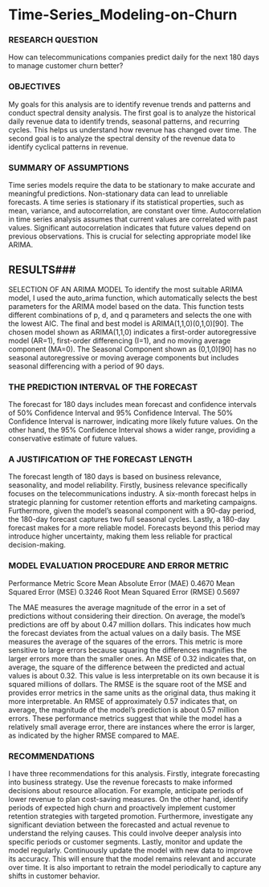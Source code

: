 # Time-Series_Modeling-on-Churn

### RESEARCH QUESTION
How can telecommunications companies predict daily for the next 180 days to manage customer churn better?
### OBJECTIVES
My goals for this analysis are to identify revenue trends and patterns and conduct spectral density analysis. The first goal is to analyze the historical daily revenue data to identify trends, seasonal patterns, and recurring cycles. This helps us understand how revenue has changed over time. The second goal is to analyze the spectral density of the revenue data to identify cyclical patterns in revenue. 

### SUMMARY OF ASSUMPTIONS
Time series models require the data to be stationary to make accurate and meaningful predictions. Non-stationary data can lead to unreliable forecasts. A time series is stationary if its statistical properties, such as mean, variance, and autocorrelation, are constant over time.
Autocorrelation in time series analysis assumes that current values are correlated with past values. Significant autocorrelation indicates that future values depend on previous observations. This is crucial for selecting appropriate model like ARIMA. 

## RESULTS### 
SELECTION OF AN ARIMA MODEL
To identify the most suitable ARIMA model, I used the auto_arima function, which automatically selects the best parameters for the ARIMA model based on the data. This function tests different combinations of p, d, and q parameters and selects the one with the lowest AIC. 
The final and best model is ARIMA(1,1,0)(0,1,0)[90]. The chosen model shown as ARIMA(1,1,0) indicates a first-order autoregressive model (AR=1), first-order differencing (I=1), and no moving average component (MA=0). The Seasonal Component shown as (0,1,0)[90] has no seasonal autoregressive or moving average components but includes seasonal differencing with a period of 90 days.
### THE PREDICTION INTERVAL OF THE FORECAST
The forecast for 180 days includes mean forecast and confidence intervals of 50% Confidence Interval and 95% Confidence Interval. The 50% Confidence Interval is narrower, indicating more likely future values. On the other hand, the 95% Confidence Interval shows a wider range, providing a conservative estimate of future values.  
### A JUSTIFICATION OF THE FORECAST LENGTH
The forecast length of 180 days is based on business relevance, seasonality, and model reliability. Firstly, business relevance specifically focuses on the telecommunications industry. A six-month forecast helps in strategic planning for customer retention efforts and marketing campaigns. Furthermore, given the model’s seasonal component with a 90-day period, the 180-day forecast captures two full seasonal cycles. Lastly, a 180-day forecast makes for a more reliable model. Forecasts beyond this period may introduce higher uncertainty, making them less reliable for practical decision-making.
### MODEL EVALUATION PROCEDURE AND ERROR METRIC
Performance Metric	Score
Mean Absolute Error (MAE)	0.4670
Mean Squared Error (MSE)	0.3246
Root Mean Squared Error (RMSE)	0.5697

The MAE measures the average magnitude of the error in a set of predictions without considering their direction. On average, the model’s predictions are off by about 0.47 million dollars. This indicates how much the forecast deviates from the actual values on a daily basis. 
The MSE measures the average of the squares of the errors. This metric is more sensitive to large errors because squaring the differences magnifies the larger errors more than the smaller ones. An MSE of 0.32 indicates that, on average, the square of the difference between the predicted and actual values is about 0.32. This value is less interpretable on its own because it is squared millions of dollars.
The RMSE is the square root of the MSE and provides error metrics in the same units as the original data, thus making it more interpretable. An RMSE of approximately 0.57 indicates that, on average, the magnitude of the model’s prediction is about 0.57 million errors. 
These performance metrics suggest that while the model has a relatively small average error, there are instances where the error is larger, as indicated by the higher RMSE compared to MAE.
### RECOMMENDATIONS
I have three recommendations for this analysis. 
Firstly, integrate forecasting into business strategy. Use the revenue forecasts to make informed decisions about resource allocation. For example, anticipate periods of lower revenue to plan cost-saving measures. On the other hand, identify periods of expected high churn and proactively implement customer retention strategies with targeted promotion. 
Furthermore, investigate any significant deviation between the forecasted and actual revenue to understand the relying causes. This could involve deeper analysis into specific periods or customer segments. 
Lastly, monitor and update the model regularly. Continuously update the model with new data to improve its accuracy. This will ensure that the model remains relevant and accurate over time. It is also important to retrain the model periodically to capture any shifts in customer behavior. 

